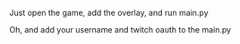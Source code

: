 Just open the game, add the overlay, and run main.py

Oh, and add your username and twitch oauth to the main.py